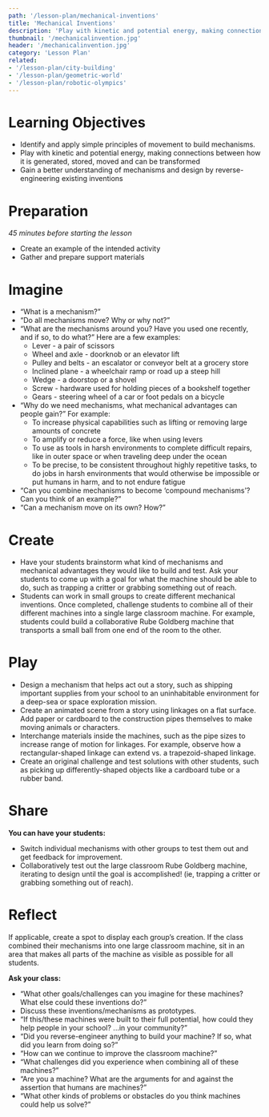 ```yaml
---
path: '/lesson-plan/mechanical-inventions'
title: 'Mechanical Inventions'
description: 'Play with kinetic and potential energy, making connections between how it is generated, stored, moved and can be transformed.'
thumbnail: '/mechanicalinvention.jpg'
header: '/mechanicalinvention.jpg'
category: 'Lesson Plan'
related:
- '/lesson-plan/city-building'
- '/lesson-plan/geometric-world'
- '/lesson-plan/robotic-olympics'
---
```


# Learning Objectives

* Identify and apply simple principles of movement to build mechanisms.
* Play with kinetic and potential energy, making connections between how it is generated, stored, moved and can be transformed
* Gain a better understanding of mechanisms and design by reverse-engineering existing inventions

# Preparation

*45 minutes before starting the lesson*

* Create an example of the intended activity
* Gather and prepare support materials

# Imagine

* “What is a mechanism?”
* “Do all mechanisms move? Why or why not?”
* “What are the mechanisms around you? Have you used one recently, and if so, to do what?” Here are a few examples:
  * Lever - a pair of scissors
  * Wheel and axle - doorknob or an elevator lift
  * Pulley and belts - an escalator or conveyor belt at a grocery store
  * Inclined plane - a wheelchair ramp or road up a steep hill
  * Wedge - a doorstop or a shovel
  * Screw - hardware used for holding pieces of a bookshelf together
  * Gears - steering wheel of a car or foot pedals on a bicycle
* “Why do we need mechanisms, what mechanical advantages can people gain?” For example:
  * To increase physical capabilities such as lifting or removing large amounts of concrete
  * To amplify or reduce a force, like when using levers
  * To use as tools in harsh environments to complete difficult repairs, like in outer space or when traveling deep under the ocean
  * To be precise, to be consistent throughout highly repetitive tasks, to do jobs in harsh environments that would otherwise be impossible or put humans in harm, and to not endure fatigue
* “Can you combine mechanisms to become ‘compound mechanisms’? Can you think of an example?”
* “Can a mechanism move on its own? How?”

# Create

<section component="thumbnails">
<section component="thumbnail" title="Make a Mechanical Arm" description="Make a collapsible grabber using an accordion linkage." image="/arm.jpg" path="/activity/make-a-mechanical-arm"></section>
<section component="thumbnail" title="Build a Mechanical Crane" description="Build an operational mechanical crane and control it with your hands." image="/crane.jpg" path="/activity/build-a-mechanical-crane"></section>
<section component="thumbnail" title="Build a Mechanical Claw" description="Make a 3 finger claw to grab objects from any direction moving a single straw." image="/claw.jpg" path="/activity/build-a-mechanical-claw"></section>
</section>

* Have your students brainstorm what kind of mechanisms and mechanical advantages they would like to build and test. Ask your students to come up with a goal for what the machine should be able to do, such as trapping a critter or grabbing something out of reach.
* Students can work in small groups to create different mechanical inventions. Once completed, challenge students to combine all of their different machines into a single large classroom machine. For example, students could build a collaborative Rube Goldberg machine that transports a small ball from one end of the room to the other.

# Play

* Design a mechanism that helps act out a story, such as shipping important supplies from your school to an uninhabitable environment for a deep-sea or space exploration mission.
* Create an animated scene from a story using linkages on a flat surface. Add paper or cardboard to the construction pipes themselves to make moving animals or characters.
* Interchange materials inside the machines, such as the pipe sizes to increase range of motion for linkages. For example, observe how a rectangular-shaped linkage can extend vs. a trapezoid-shaped linkage.
* Create an original challenge and test solutions with other students, such as picking up differently-shaped objects like a cardboard tube or a rubber band.

# Share

**You can have your students:**

* Switch individual mechanisms with other groups to test them out and get feedback for improvement.
* Collaboratively test out the large classroom Rube Goldberg machine, iterating to design until the goal is accomplished! (ie, trapping a critter or grabbing something out of reach).

# Reflect

If applicable, create a spot to display each group’s creation. If the class combined their mechanisms into one large classroom machine, sit in an area that makes all parts of the machine as visible as possible for all students.

**Ask your class:**

* “What other goals/challenges can you imagine for these machines? What else could these inventions do?”
* Discuss these inventions/mechanisms as prototypes.
* “If this/these machines were built to their full potential, how could they help people in your school? ...in your community?”
* “Did you reverse-engineer anything to build your machine? If so, what did you learn from doing so?”
* “How can we continue to improve the classroom machine?”
* “What challenges did you experience when combining all of these machines?”
* “Are you a machine? What are the arguments for and against the assertion that humans are machines?”
* “What other kinds of problems or obstacles do you think machines could help us solve?”

